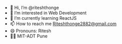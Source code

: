 - 👋 Hi, I’m @riteshthonge
- 👀 I’m interested in Web Development
- 🌱 I’m currently learning ReactJS
- 📫 How to reach me Riteshthonge2882@gmail.com
- 😄 Pronouns: Ritesh
- 🧑‍🎓 MIT-ADT Pune
<!---
riteshthonge/riteshthonge is a ✨ special ✨ repository because its `README.md` (this file) appears on your GitHub profile.
You can click the Preview link to take a look at your changes.
--->
